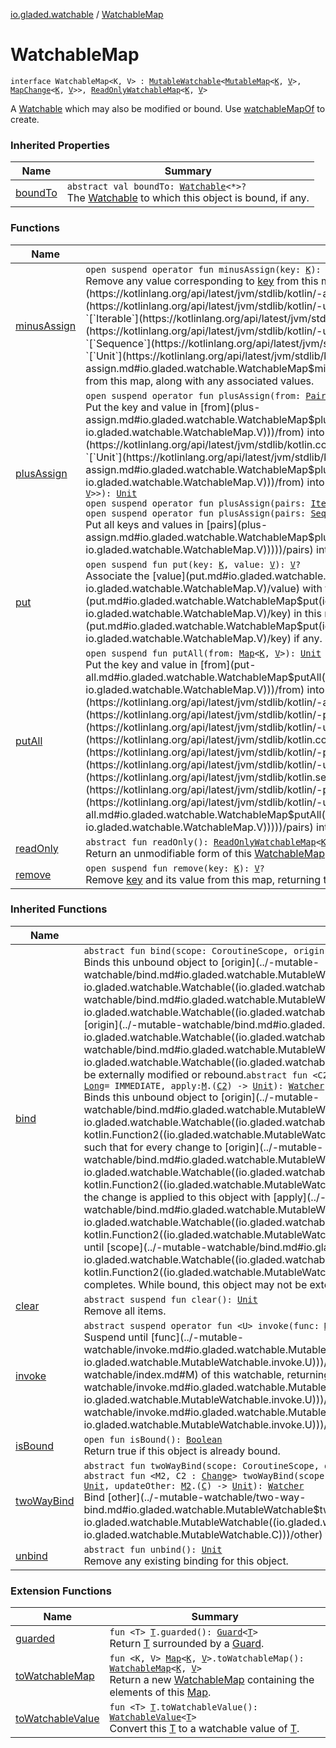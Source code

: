 [io.gladed.watchable](../index.md) / [WatchableMap](./index.md)

# WatchableMap

`interface WatchableMap<K, V> : `[`MutableWatchable`](../-mutable-watchable/index.md)`<`[`MutableMap`](https://kotlinlang.org/api/latest/jvm/stdlib/kotlin.collections/-mutable-map/index.html)`<`[`K`](index.md#K)`, `[`V`](index.md#V)`>, `[`MapChange`](../-map-change/index.md)`<`[`K`](index.md#K)`, `[`V`](index.md#V)`>>, `[`ReadOnlyWatchableMap`](../-read-only-watchable-map.md)`<`[`K`](index.md#K)`, `[`V`](index.md#V)`>`

A [Watchable](https://kotlinlang.org/api/latest/jvm/stdlib/kotlin.collections/-map/index.html) which may also be modified or bound. Use [watchableMapOf](../watchable-map-of.md) to create.

### Inherited Properties

| Name | Summary |
|---|---|
| [boundTo](../-mutable-watchable/bound-to.md) | `abstract val boundTo: `[`Watchable`](../-watchable/index.md)`<*>?`<br>The [Watchable](../-watchable/index.md) to which this object is bound, if any. |

### Functions

| Name | Summary |
|---|---|
| [minusAssign](minus-assign.md) | `open suspend operator fun minusAssign(key: `[`K`](index.md#K)`): `[`Unit`](https://kotlinlang.org/api/latest/jvm/stdlib/kotlin/-unit/index.html)<br>Remove any value corresponding to [key](minus-assign.md#io.gladed.watchable.WatchableMap$minusAssign(io.gladed.watchable.WatchableMap.K)/key) from this map.`open suspend operator fun minusAssign(removeKeys: `[`Array`](https://kotlinlang.org/api/latest/jvm/stdlib/kotlin/-array/index.html)`<`[`K`](index.md#K)`>): `[`Unit`](https://kotlinlang.org/api/latest/jvm/stdlib/kotlin/-unit/index.html)<br>`open suspend operator fun minusAssign(removeKeys: `[`Iterable`](https://kotlinlang.org/api/latest/jvm/stdlib/kotlin.collections/-iterable/index.html)`<`[`K`](index.md#K)`>): `[`Unit`](https://kotlinlang.org/api/latest/jvm/stdlib/kotlin/-unit/index.html)<br>`open suspend operator fun minusAssign(removeKeys: `[`Sequence`](https://kotlinlang.org/api/latest/jvm/stdlib/kotlin.sequences/-sequence/index.html)`<`[`K`](index.md#K)`>): `[`Unit`](https://kotlinlang.org/api/latest/jvm/stdlib/kotlin/-unit/index.html)<br>Remove [removeKeys](minus-assign.md#io.gladed.watchable.WatchableMap$minusAssign(kotlin.Array((io.gladed.watchable.WatchableMap.K)))/removeKeys) from this map, along with any associated values. |
| [plusAssign](plus-assign.md) | `open suspend operator fun plusAssign(from: `[`Pair`](https://kotlinlang.org/api/latest/jvm/stdlib/kotlin/-pair/index.html)`<`[`K`](index.md#K)`, `[`V`](index.md#V)`>): `[`Unit`](https://kotlinlang.org/api/latest/jvm/stdlib/kotlin/-unit/index.html)<br>Put the key and value in [from](plus-assign.md#io.gladed.watchable.WatchableMap$plusAssign(kotlin.Pair((io.gladed.watchable.WatchableMap.K, io.gladed.watchable.WatchableMap.V)))/from) into this map.`open suspend operator fun plusAssign(from: `[`Map`](https://kotlinlang.org/api/latest/jvm/stdlib/kotlin.collections/-map/index.html)`<`[`K`](index.md#K)`, `[`V`](index.md#V)`>): `[`Unit`](https://kotlinlang.org/api/latest/jvm/stdlib/kotlin/-unit/index.html)<br>Put all keys and values in [from](plus-assign.md#io.gladed.watchable.WatchableMap$plusAssign(kotlin.collections.Map((io.gladed.watchable.WatchableMap.K, io.gladed.watchable.WatchableMap.V)))/from) into this map.`open suspend operator fun plusAssign(pairs: `[`Array`](https://kotlinlang.org/api/latest/jvm/stdlib/kotlin/-array/index.html)`<out `[`Pair`](https://kotlinlang.org/api/latest/jvm/stdlib/kotlin/-pair/index.html)`<`[`K`](index.md#K)`, `[`V`](index.md#V)`>>): `[`Unit`](https://kotlinlang.org/api/latest/jvm/stdlib/kotlin/-unit/index.html)<br>`open suspend operator fun plusAssign(pairs: `[`Iterable`](https://kotlinlang.org/api/latest/jvm/stdlib/kotlin.collections/-iterable/index.html)`<`[`Pair`](https://kotlinlang.org/api/latest/jvm/stdlib/kotlin/-pair/index.html)`<`[`K`](index.md#K)`, `[`V`](index.md#V)`>>): `[`Unit`](https://kotlinlang.org/api/latest/jvm/stdlib/kotlin/-unit/index.html)<br>`open suspend operator fun plusAssign(pairs: `[`Sequence`](https://kotlinlang.org/api/latest/jvm/stdlib/kotlin.sequences/-sequence/index.html)`<`[`Pair`](https://kotlinlang.org/api/latest/jvm/stdlib/kotlin/-pair/index.html)`<`[`K`](index.md#K)`, `[`V`](index.md#V)`>>): `[`Unit`](https://kotlinlang.org/api/latest/jvm/stdlib/kotlin/-unit/index.html)<br>Put all keys and values in [pairs](plus-assign.md#io.gladed.watchable.WatchableMap$plusAssign(kotlin.Array((kotlin.Pair((io.gladed.watchable.WatchableMap.K, io.gladed.watchable.WatchableMap.V)))))/pairs) into this map. |
| [put](put.md) | `open suspend fun put(key: `[`K`](index.md#K)`, value: `[`V`](index.md#V)`): `[`V`](index.md#V)`?`<br>Associate the [value](put.md#io.gladed.watchable.WatchableMap$put(io.gladed.watchable.WatchableMap.K, io.gladed.watchable.WatchableMap.V)/value) with the [key](put.md#io.gladed.watchable.WatchableMap$put(io.gladed.watchable.WatchableMap.K, io.gladed.watchable.WatchableMap.V)/key) in this map, returning the previous value for this [key](put.md#io.gladed.watchable.WatchableMap$put(io.gladed.watchable.WatchableMap.K, io.gladed.watchable.WatchableMap.V)/key) if any. |
| [putAll](put-all.md) | `open suspend fun putAll(from: `[`Map`](https://kotlinlang.org/api/latest/jvm/stdlib/kotlin.collections/-map/index.html)`<`[`K`](index.md#K)`, `[`V`](index.md#V)`>): `[`Unit`](https://kotlinlang.org/api/latest/jvm/stdlib/kotlin/-unit/index.html)<br>Put the key and value in [from](put-all.md#io.gladed.watchable.WatchableMap$putAll(kotlin.collections.Map((io.gladed.watchable.WatchableMap.K, io.gladed.watchable.WatchableMap.V)))/from) into this map.`open suspend fun putAll(pairs: `[`Array`](https://kotlinlang.org/api/latest/jvm/stdlib/kotlin/-array/index.html)`<out `[`Pair`](https://kotlinlang.org/api/latest/jvm/stdlib/kotlin/-pair/index.html)`<`[`K`](index.md#K)`, `[`V`](index.md#V)`>>): `[`Unit`](https://kotlinlang.org/api/latest/jvm/stdlib/kotlin/-unit/index.html)<br>`open suspend fun putAll(pairs: `[`Iterable`](https://kotlinlang.org/api/latest/jvm/stdlib/kotlin.collections/-iterable/index.html)`<`[`Pair`](https://kotlinlang.org/api/latest/jvm/stdlib/kotlin/-pair/index.html)`<`[`K`](index.md#K)`, `[`V`](index.md#V)`>>): `[`Unit`](https://kotlinlang.org/api/latest/jvm/stdlib/kotlin/-unit/index.html)<br>`open suspend fun putAll(pairs: `[`Sequence`](https://kotlinlang.org/api/latest/jvm/stdlib/kotlin.sequences/-sequence/index.html)`<`[`Pair`](https://kotlinlang.org/api/latest/jvm/stdlib/kotlin/-pair/index.html)`<`[`K`](index.md#K)`, `[`V`](index.md#V)`>>): `[`Unit`](https://kotlinlang.org/api/latest/jvm/stdlib/kotlin/-unit/index.html)<br>Put all keys and values in [pairs](put-all.md#io.gladed.watchable.WatchableMap$putAll(kotlin.Array((kotlin.Pair((io.gladed.watchable.WatchableMap.K, io.gladed.watchable.WatchableMap.V)))))/pairs) into this map. |
| [readOnly](read-only.md) | `abstract fun readOnly(): `[`ReadOnlyWatchableMap`](../-read-only-watchable-map.md)`<`[`K`](index.md#K)`, `[`V`](index.md#V)`>`<br>Return an unmodifiable form of this [WatchableMap](./index.md). |
| [remove](remove.md) | `open suspend fun remove(key: `[`K`](index.md#K)`): `[`V`](index.md#V)`?`<br>Remove [key](remove.md#io.gladed.watchable.WatchableMap$remove(io.gladed.watchable.WatchableMap.K)/key) and its value from this map, returning the former value if present. |

### Inherited Functions

| Name | Summary |
|---|---|
| [bind](../-mutable-watchable/bind.md) | `abstract fun bind(scope: CoroutineScope, origin: `[`Watchable`](../-watchable/index.md)`<`[`C`](../-mutable-watchable/index.md#C)`>): `[`Watcher`](../-watcher/index.md)<br>Binds this unbound object to [origin](../-mutable-watchable/bind.md#io.gladed.watchable.MutableWatchable$bind(kotlinx.coroutines.CoroutineScope, io.gladed.watchable.Watchable((io.gladed.watchable.MutableWatchable.C)))/origin), such that when [origin](../-mutable-watchable/bind.md#io.gladed.watchable.MutableWatchable$bind(kotlinx.coroutines.CoroutineScope, io.gladed.watchable.Watchable((io.gladed.watchable.MutableWatchable.C)))/origin) changes, this object is updated to match [origin](../-mutable-watchable/bind.md#io.gladed.watchable.MutableWatchable$bind(kotlinx.coroutines.CoroutineScope, io.gladed.watchable.Watchable((io.gladed.watchable.MutableWatchable.C)))/origin) exactly, until [scope](../-mutable-watchable/bind.md#io.gladed.watchable.MutableWatchable$bind(kotlinx.coroutines.CoroutineScope, io.gladed.watchable.Watchable((io.gladed.watchable.MutableWatchable.C)))/scope) completes. While bound, this object may not be externally modified or rebound.`abstract fun <C2 : `[`Change`](../-change/index.md)`> bind(scope: CoroutineScope, origin: `[`Watchable`](../-watchable/index.md)`<`[`C2`](../-mutable-watchable/bind.md#C2)`>, period: `[`Long`](https://kotlinlang.org/api/latest/jvm/stdlib/kotlin/-long/index.html)` = IMMEDIATE, apply: `[`M`](../-mutable-watchable/index.md#M)`.(`[`C2`](../-mutable-watchable/bind.md#C2)`) -> `[`Unit`](https://kotlinlang.org/api/latest/jvm/stdlib/kotlin/-unit/index.html)`): `[`Watcher`](../-watcher/index.md)<br>Binds this unbound object to [origin](../-mutable-watchable/bind.md#io.gladed.watchable.MutableWatchable$bind(kotlinx.coroutines.CoroutineScope, io.gladed.watchable.Watchable((io.gladed.watchable.MutableWatchable.bind.C2)), kotlin.Long, kotlin.Function2((io.gladed.watchable.MutableWatchable.M, io.gladed.watchable.MutableWatchable.bind.C2, kotlin.Unit)))/origin), such that for every change to [origin](../-mutable-watchable/bind.md#io.gladed.watchable.MutableWatchable$bind(kotlinx.coroutines.CoroutineScope, io.gladed.watchable.Watchable((io.gladed.watchable.MutableWatchable.bind.C2)), kotlin.Long, kotlin.Function2((io.gladed.watchable.MutableWatchable.M, io.gladed.watchable.MutableWatchable.bind.C2, kotlin.Unit)))/origin), the change is applied to this object with [apply](../-mutable-watchable/bind.md#io.gladed.watchable.MutableWatchable$bind(kotlinx.coroutines.CoroutineScope, io.gladed.watchable.Watchable((io.gladed.watchable.MutableWatchable.bind.C2)), kotlin.Long, kotlin.Function2((io.gladed.watchable.MutableWatchable.M, io.gladed.watchable.MutableWatchable.bind.C2, kotlin.Unit)))/apply), until [scope](../-mutable-watchable/bind.md#io.gladed.watchable.MutableWatchable$bind(kotlinx.coroutines.CoroutineScope, io.gladed.watchable.Watchable((io.gladed.watchable.MutableWatchable.bind.C2)), kotlin.Long, kotlin.Function2((io.gladed.watchable.MutableWatchable.M, io.gladed.watchable.MutableWatchable.bind.C2, kotlin.Unit)))/scope) completes. While bound, this object may not be externally modified or rebound. |
| [clear](../-mutable-watchable/clear.md) | `abstract suspend fun clear(): `[`Unit`](https://kotlinlang.org/api/latest/jvm/stdlib/kotlin/-unit/index.html)<br>Remove all items. |
| [invoke](../-mutable-watchable/invoke.md) | `abstract suspend operator fun <U> invoke(func: `[`M`](../-mutable-watchable/index.md#M)`.() -> `[`U`](../-mutable-watchable/invoke.md#U)`): `[`U`](../-mutable-watchable/invoke.md#U)<br>Suspend until [func](../-mutable-watchable/invoke.md#io.gladed.watchable.MutableWatchable$invoke(kotlin.Function1((io.gladed.watchable.MutableWatchable.M, io.gladed.watchable.MutableWatchable.invoke.U)))/func) can safely execute on the mutable form [M](../-mutable-watchable/index.md#M) of this watchable, returning [func](../-mutable-watchable/invoke.md#io.gladed.watchable.MutableWatchable$invoke(kotlin.Function1((io.gladed.watchable.MutableWatchable.M, io.gladed.watchable.MutableWatchable.invoke.U)))/func)'s result. [func](../-mutable-watchable/invoke.md#io.gladed.watchable.MutableWatchable$invoke(kotlin.Function1((io.gladed.watchable.MutableWatchable.M, io.gladed.watchable.MutableWatchable.invoke.U)))/func) must not block or return the mutable form outside of this routine. |
| [isBound](../-mutable-watchable/is-bound.md) | `open fun isBound(): `[`Boolean`](https://kotlinlang.org/api/latest/jvm/stdlib/kotlin/-boolean/index.html)<br>Return true if this object is already bound. |
| [twoWayBind](../-mutable-watchable/two-way-bind.md) | `abstract fun twoWayBind(scope: CoroutineScope, other: `[`MutableWatchable`](../-mutable-watchable/index.md)`<`[`M`](../-mutable-watchable/index.md#M)`, `[`C`](../-mutable-watchable/index.md#C)`>): `[`Watcher`](../-watcher/index.md)<br>`abstract fun <M2, C2 : `[`Change`](../-change/index.md)`> twoWayBind(scope: CoroutineScope, other: `[`MutableWatchable`](../-mutable-watchable/index.md)`<`[`M2`](../-mutable-watchable/two-way-bind.md#M2)`, `[`C2`](../-mutable-watchable/two-way-bind.md#C2)`>, update: `[`M`](../-mutable-watchable/index.md#M)`.(`[`C2`](../-mutable-watchable/two-way-bind.md#C2)`) -> `[`Unit`](https://kotlinlang.org/api/latest/jvm/stdlib/kotlin/-unit/index.html)`, updateOther: `[`M2`](../-mutable-watchable/two-way-bind.md#M2)`.(`[`C`](../-mutable-watchable/index.md#C)`) -> `[`Unit`](https://kotlinlang.org/api/latest/jvm/stdlib/kotlin/-unit/index.html)`): `[`Watcher`](../-watcher/index.md)<br>Bind [other](../-mutable-watchable/two-way-bind.md#io.gladed.watchable.MutableWatchable$twoWayBind(kotlinx.coroutines.CoroutineScope, io.gladed.watchable.MutableWatchable((io.gladed.watchable.MutableWatchable.M, io.gladed.watchable.MutableWatchable.C)))/other) to this so that any change in either object is reflected in the other. |
| [unbind](../-mutable-watchable/unbind.md) | `abstract fun unbind(): `[`Unit`](https://kotlinlang.org/api/latest/jvm/stdlib/kotlin/-unit/index.html)<br>Remove any existing binding for this object. |

### Extension Functions

| Name | Summary |
|---|---|
| [guarded](../../io.gladed.watchable.util/guarded.md) | `fun <T> `[`T`](../../io.gladed.watchable.util/guarded.md#T)`.guarded(): `[`Guard`](../../io.gladed.watchable.util/-guard/index.md)`<`[`T`](../../io.gladed.watchable.util/guarded.md#T)`>`<br>Return [T](../../io.gladed.watchable.util/guarded.md#T) surrounded by a [Guard](../../io.gladed.watchable.util/-guard/index.md). |
| [toWatchableMap](../kotlin.collections.-map/to-watchable-map.md) | `fun <K, V> `[`Map`](https://kotlinlang.org/api/latest/jvm/stdlib/kotlin.collections/-map/index.html)`<`[`K`](../kotlin.collections.-map/to-watchable-map.md#K)`, `[`V`](../kotlin.collections.-map/to-watchable-map.md#V)`>.toWatchableMap(): `[`WatchableMap`](./index.md)`<`[`K`](../kotlin.collections.-map/to-watchable-map.md#K)`, `[`V`](../kotlin.collections.-map/to-watchable-map.md#V)`>`<br>Return a new [WatchableMap](./index.md) containing the elements of this [Map](https://kotlinlang.org/api/latest/jvm/stdlib/kotlin.collections/-map/index.html). |
| [toWatchableValue](../to-watchable-value.md) | `fun <T> `[`T`](../to-watchable-value.md#T)`.toWatchableValue(): `[`WatchableValue`](../-watchable-value/index.md)`<`[`T`](../to-watchable-value.md#T)`>`<br>Convert this [T](../to-watchable-value.md#T) to a watchable value of [T](../to-watchable-value.md#T). |

